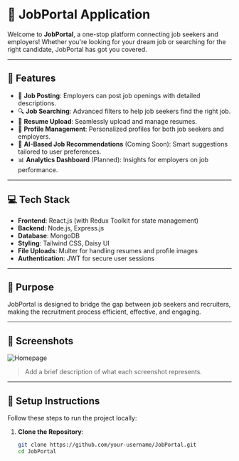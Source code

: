 # 🌟 JobPortal Application

Welcome to **JobPortal**, a one-stop platform connecting job seekers and employers! Whether you're looking for your dream job or searching for the right candidate, JobPortal has got you covered.

---

## 🚀 Features

- 📝 **Job Posting**: Employers can post job openings with detailed descriptions.
- 🔍 **Job Searching**: Advanced filters to help job seekers find the right job.
- 📄 **Resume Upload**: Seamlessly upload and manage resumes.
- 👤 **Profile Management**: Personalized profiles for both job seekers and employers.
- 🤖 **AI-Based Job Recommendations** (Coming Soon): Smart suggestions tailored to user preferences.
- 📊 **Analytics Dashboard** (Planned): Insights for employers on job performance.

---

## 💻 Tech Stack

- **Frontend**: React.js (with Redux Toolkit for state management)
- **Backend**: Node.js, Express.js
- **Database**: MongoDB
- **Styling**: Tailwind CSS, Daisy UI
- **File Uploads**: Multer for handling resumes and profile images
- **Authentication**: JWT for secure user sessions

---

## 🎯 Purpose

JobPortal is designed to bridge the gap between job seekers and recruiters, making the recruitment process efficient, effective, and engaging.

---

## 📸 Screenshots

![Homepage](https://via.placeholder.com/800x400?text=Add+your+screenshot+here)
> Add a brief description of what each screenshot represents.

---

## 🔧 Setup Instructions

Follow these steps to run the project locally:

1. **Clone the Repository**:
   ```bash
   git clone https://github.com/your-username/JobPortal.git
   cd JobPortal




